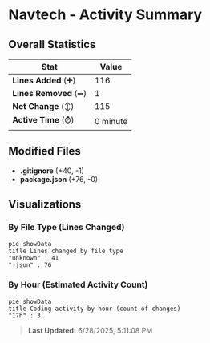 # Navtech - Activity Summary 

## Overall Statistics

| Stat                   | Value                                                             |
| ---------------------- | ----------------------------------------------------------------- |
| **Lines Added** (➕)   | 116                                          |
| **Lines Removed** (➖) | 1                                        |
| **Net Change** (↕)    | 115                |
| **Active Time** (⌚)   | 0 minute |


## Modified Files
- **.gitignore** (+40, -1)
- **package.json** (+76, -0)

## Visualizations

### By File Type (Lines Changed)

```mermaid
pie showData
title Lines changed by file type
"unknown" : 41
".json" : 76
```

### By Hour (Estimated Activity Count)

```mermaid
pie showData
title Coding activity by hour (count of changes)
"17h" : 3
```


> **Last Updated:** 6/28/2025, 5:11:08 PM